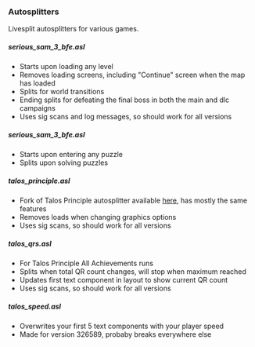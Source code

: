 ### Autosplitters
Livesplit autosplitters for various games.

##### serious_sam_3_bfe.asl
- Starts upon loading any level
- Removes loading screens, including "Continue" screen when the map has loaded
- Splits for world transitions
- Ending splits for defeating the final boss in both the main and dlc campaigns
- Uses sig scans and log messages, so should work for all versions

##### serious_sam_3_bfe.asl
- Starts upon entering any puzzle
- Splits upon solving puzzles

##### talos_principle.asl
- Fork of Talos Principle autosplitter available [here](https://github.com/jbzdarkid/Autosplitters/blob/master/LiveSplit.TheTalosPrinciple.asl), has mostly the same features
- Removes loads when changing graphics options
- Uses sig scans, so should work for all versions

##### talos_qrs.asl
- For Talos Principle All Achievements runs
- Splits when total QR count changes, will stop when maximum reached
- Updates first text component in layout to show current QR count
- Uses sig scans, so should work for all versions

##### talos_speed.asl
- Overwrites your first 5 text components with your player speed
- Made for version 326589, probaby breaks everywhere else